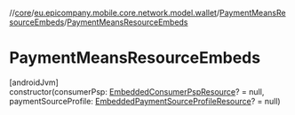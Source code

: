 //[core](../../../index.md)/[eu.epicompany.mobile.core.network.model.wallet](../index.md)/[PaymentMeansResourceEmbeds](index.md)/[PaymentMeansResourceEmbeds](-payment-means-resource-embeds.md)

# PaymentMeansResourceEmbeds

[androidJvm]\
constructor(consumerPsp: [EmbeddedConsumerPspResource](../-embedded-consumer-psp-resource/index.md)? = null, paymentSourceProfile: [EmbeddedPaymentSourceProfileResource](../-embedded-payment-source-profile-resource/index.md)? = null)
